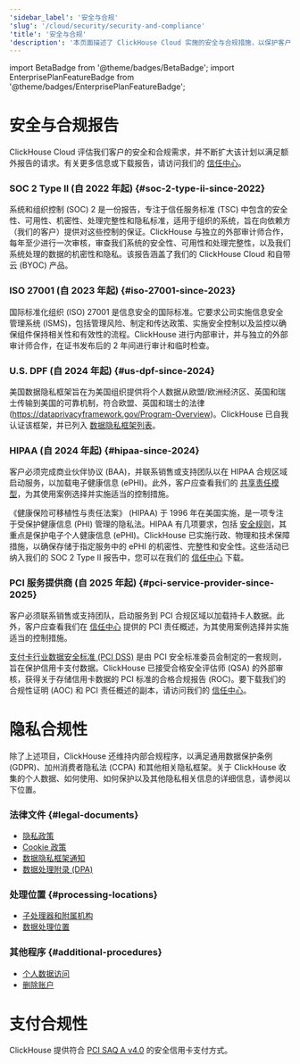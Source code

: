 ```yaml
---
'sidebar_label': '安全与合规'
'slug': '/cloud/security/security-and-compliance'
'title': '安全与合规'
'description': '本页面描述了 ClickHouse Cloud 实施的安全与合规措施，以保护客户数据。'
---
```


import BetaBadge from '@theme/badges/BetaBadge';
import EnterprisePlanFeatureBadge from '@theme/badges/EnterprisePlanFeatureBadge';


# 安全与合规报告
ClickHouse Cloud 评估我们客户的安全和合规需求，并不断扩大该计划以满足额外报告的请求。有关更多信息或下载报告，请访问我们的 [信任中心](https://trust.clickhouse.com)。

### SOC 2 Type II (自 2022 年起) {#soc-2-type-ii-since-2022}

系统和组织控制 (SOC) 2 是一份报告，专注于信任服务标准 (TSC) 中包含的安全性、可用性、机密性、处理完整性和隐私标准，适用于组织的系统，旨在向依赖方（我们的客户）提供对这些控制的保证。ClickHouse 与独立的外部审计师合作，每年至少进行一次审核，审查我们系统的安全性、可用性和处理完整性，以及我们系统处理的数据的机密性和隐私。该报告涵盖了我们的 ClickHouse Cloud 和自带云 (BYOC) 产品。

### ISO 27001 (自 2023 年起) {#iso-27001-since-2023}

国际标准化组织 (ISO) 27001 是信息安全的国际标准。它要求公司实施信息安全管理系统 (ISMS)，包括管理风险、制定和传达政策、实施安全控制以及监控以确保组件保持相关性和有效性的流程。ClickHouse 进行内部审计，并与独立的外部审计师合作，在证书发布后的 2 年间进行审计和临时检查。

### U.S. DPF (自 2024 年起) {#us-dpf-since-2024}

美国数据隐私框架旨在为美国组织提供将个人数据从欧盟/欧洲经济区、英国和瑞士传输到美国的可靠机制，符合欧盟、英国和瑞士的法律 (https://dataprivacyframework.gov/Program-Overview)。ClickHouse 已自我认证该框架，并已列入 [数据隐私框架列表](https://dataprivacyframework.gov/list)。

### HIPAA (自 2024 年起) {#hipaa-since-2024}

<EnterprisePlanFeatureBadge feature="HIPAA" support="true"/>

客户必须完成商业伙伴协议 (BAA)，并联系销售或支持团队以在 HIPAA 合规区域启动服务，以加载电子健康信息 (ePHI)。此外，客户应查看我们的 [共享责任模型](/cloud/security/shared-responsibility-model)，为其使用案例选择并实施适当的控制措施。

《健康保险可移植性与责任法案》 (HIPAA) 于 1996 年在美国实施，是一项专注于受保护健康信息 (PHI) 管理的隐私法。HIPAA 有几项要求，包括 [安全规则](https://www.hhs.gov/hipaa/for-professionals/security/index.html)，其重点是保护电子个人健康信息 (ePHI)。ClickHouse 已实施行政、物理和技术保障措施，以确保存储于指定服务中的 ePHI 的机密性、完整性和安全性。这些活动已纳入我们的 SOC 2 Type II 报告中，您可以在我们的 [信任中心](https://trust.clickhouse.com) 下载。

### PCI 服务提供商 (自 2025 年起) {#pci-service-provider-since-2025}

<EnterprisePlanFeatureBadge feature="PCI compliance" support="true"/>

客户必须联系销售或支持团队，启动服务到 PCI 合规区域以加载持卡人数据。此外，客户应查看我们在 [信任中心](https://trust.clickhouse.com) 提供的 PCI 责任概述，为其使用案例选择并实施适当的控制措施。

[支付卡行业数据安全标准 (PCI DSS)](https://www.pcisecuritystandards.org/standards/pci-dss/) 是由 PCI 安全标准委员会制定的一套规则，旨在保护信用卡支付数据。ClickHouse 已接受合格安全评估师 (QSA) 的外部审核，获得关于存储信用卡数据的 PCI 标准的合格合规报告 (ROC)。要下载我们的合规性证明 (AOC) 和 PCI 责任概述的副本，请访问我们的 [信任中心](https://trust.clickhouse.com)。


# 隐私合规性

除了上述项目，ClickHouse 还维持内部合规程序，以满足通用数据保护条例 (GDPR)、加州消费者隐私法 (CCPA) 和其他相关隐私框架。关于 ClickHouse 收集的个人数据、如何使用、如何保护以及其他隐私相关信息的详细信息，请参阅以下位置。

### 法律文件 {#legal-documents}

- [隐私政策](https://clickhouse.com/legal/privacy-policy)
- [Cookie 政策](https://clickhouse.com/legal/cookie-policy)
- [数据隐私框架通知](https://clickhouse.com/legal/data-privacy-framework)
- [数据处理附录 (DPA)](https://clickhouse.com/legal/agreements/data-processing-addendum)

### 处理位置 {#processing-locations}

- [子处理器和附属机构](https://clickhouse.com/legal/agreements/subprocessors)
- [数据处理位置](https://trust.clickhouse.com) 

### 其他程序 {#additional-procedures}

- [个人数据访问](/cloud/security/personal-data-access)
- [删除账户](/cloud/manage/close_account)


# 支付合规性

ClickHouse 提供符合 [PCI SAQ A v4.0](https://www.pcisecuritystandards.org/document_library/) 的安全信用卡支付方式。
